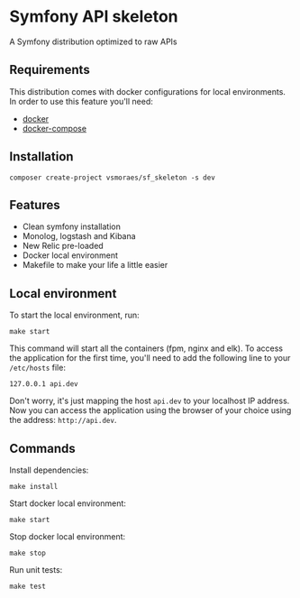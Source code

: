 # Symfony API skeleton
A Symfony distribution optimized to raw APIs

## Requirements
This distribution comes with docker configurations for local environments. In order to use this feature you'll need:

  * [docker](https://docs.docker.com/engine/installation/)
  * [docker-compose](https://docs.docker.com/compose/install/)

## Installation
```
composer create-project vsmoraes/sf_skeleton -s dev
```

## Features

  * Clean symfony installation
  * Monolog, logstash and Kibana
  * New Relic pre-loaded
  * Docker local environment
  * Makefile to make your life a little easier

## Local environment
To start the local environment, run:
```
make start
```

This command will start all the containers (fpm, nginx and elk). To access the application for the first time, you'll need to add the following line to your `/etc/hosts` file:
```
127.0.0.1 api.dev
```

Don't worry, it's just mapping the host `api.dev` to your localhost IP address. Now you can access the application using the browser of your choice using the address: `http://api.dev`.

## Commands
Install dependencies:
```
make install
```

Start docker local environment:
```
make start
```

Stop docker local environment:
```
make stop
```

Run unit tests:
```
make test
```
